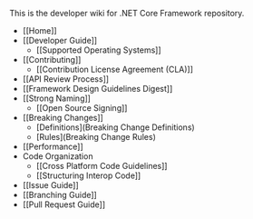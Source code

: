 This is the developer wiki for .NET Core Framework repository.

* [[Home]]
* [[Developer Guide]]
    * [[Supported Operating Systems]]
 * [[Contributing]]
    * [[Contribution License Agreement (CLA)]]
 * [[API Review Process]]
 * [[Framework Design Guidelines Digest]]
 * [[Strong Naming]]
    * [[Open Source Signing]]
 * [[Breaking Changes]]
    * [Definitions](Breaking Change Definitions)
    * [Rules](Breaking Change Rules)
 * [[Performance]]
 * Code Organization
    * [[Cross Platform Code Guidelines]]
    * [[Structuring Interop Code]]
* [[Issue Guide]]
* [[Branching Guide]]
* [[Pull Request Guide]]